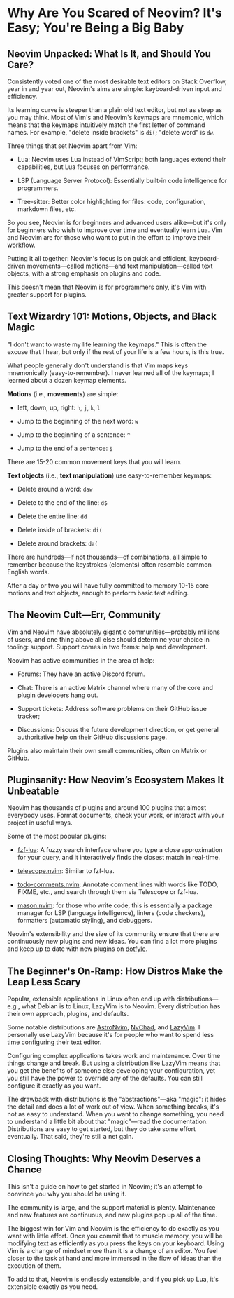 # Why Are You Scared of Neovim? It's Easy; You're Being a Big Baby

## Neovim Unpacked: What Is It, and Should You Care?

Consistently voted one of the most desirable text editors on Stack Overflow, year in and year out, Neovim's aims are simple: keyboard-driven input and efficiency.

Its learning curve is steeper than a plain old text editor, but not as steep as you may think. Most of Vim's and Neovim's keymaps are mnemonic, which means that the keymaps intuitively match the first letter of command names. For example, "delete inside brackets" is `di(`; "delete word" is `dw`.

Three things that set Neovim apart from Vim:

- Lua: Neovim uses Lua instead of VimScript; both languages extend their capabilities, but Lua focuses on performance.

- LSP (Language Server Protocol): Essentially built-in code intelligence for programmers.

- Tree-sitter: Better color highlighting for files: code, configuration, markdown files, etc.

So you see, Neovim is for beginners and advanced users alike—but it's only for beginners who wish to improve over time and eventually learn Lua. Vim and Neovim are for those who want to put in the effort to improve their workflow.

Putting it all together: Neovim's focus is on quick and efficient, keyboard-driven movements—called motions—and text manipulation—called text objects, with a strong emphasis on plugins and code.

This doesn't mean that Neovim is for programmers only, it's Vim with greater support for plugins.

## Text Wizardry 101: Motions, Objects, and Black Magic

"I don't want to waste my life learning the keymaps." This is often the excuse that I hear, but only if the rest of your life is a few hours, is this true.

What people generally don't understand is that Vim maps keys mnemonically (easy-to-remember). I never learned all of the keymaps; I learned about a dozen keymap elements.

**Motions** (i.e., **movements**) are simple:

- left, down, up, right: `h`, `j`, `k`, `l`

- Jump to the beginning of the next word: `w`

- Jump to the beginning of a sentence: `^`

- Jump to the end of a sentence: `$`

There are 15-20 common movement keys that you will learn.

**Text objects** (i.e., **text manipulation**) use easy-to-remember keymaps:

- Delete around a word: `daw`

- Delete to the end of the line: `d$`

- Delete the entire line: `dd`

- Delete inside of brackets: `di(`

- Delete around brackets: `da(`

There are hundreds—if not thousands—of combinations, all simple to remember because the keystrokes (elements) often resemble common English words.

After a day or two you will have fully committed to memory 10-15 core motions and text objects, enough to perform basic text editing.

## The Neovim Cult—Err, Community

Vim and Neovim have absolutely gigantic communities—probably millions of users, and one thing above all else should determine your choice in tooling: support. Support comes in two forms: help and development.

Neovim has active communities in the area of help:

- Forums: They have an active Discord forum.

- Chat: There is an active Matrix channel where many of the core and plugin developers hang out.

- Support tickets: Address software problems on their GitHub issue tracker;

- Discussions: Discuss the future development direction, or get general authoritative help on their GitHub discussions page.

Plugins also maintain their own small communities, often on Matrix or GitHub.

## Pluginsanity: How Neovim’s Ecosystem Makes It Unbeatable

Neovim has thousands of plugins and around 100 plugins that almost everybody uses. Format documents, check your work, or interact with your project in useful ways.

Some of the most popular plugins:

- [fzf-lua](https://github.com/ibhagwan/fzf-lua): A fuzzy search interface where you type a close approximation for your query, and it interactively finds the closest match in real-time.

- [telescope.nvim](https://github.com/nvim-telescope/telescope.nvim): Similar to fzf-lua.

- [todo-comments.nvim](https://github.com/folke/todo-comments.nvim): Annotate comment lines with words like TODO, FIXME, etc., and search through them via Telescope or fzf-lua.

- [mason.nvim](https://dotfyle.com/plugins/williamboman/mason.nvim): for those who write code, this is essentially a package manager for LSP (language intelligence), linters (code checkers), formatters (automatic styling), and debuggers.

Neovim's extensibility and the size of its community ensure that there are continuously new plugins and new ideas. You can find a lot more plugins and keep up to date with new plugins on [dotfyle](https://dotfyle.com/).

## The Beginner's On-Ramp: How Distros Make the Leap Less Scary

Popular, extensible applications in Linux often end up with distributions—e.g., what Debian is to Linux, LazyVim is to Neovim. Every distribution has their own approach, plugins, and defaults.

Some notable distributions are [AstroNvim](https://astronvim.com/), [NvChad](https://github.com/NvChad/NvChad), and [LazyVim](http://www.lazyvim.org/). I personally use LazyVim because it's for people who want to spend less time configuring their text editor.

Configuring complex applications takes work and maintenance. Over time things change and break. But using a distribution like LazyVim means that you get the benefits of someone else developing your configuration, yet you still have the power to override any of the defaults. You can still configure it exactly as you want.

The drawback with distributions is the "abstractions"—aka "magic": it hides the detail and does a lot of work out of view. When something breaks, it's not as easy to understand. When you want to change something, you need to understand a little bit about that "magic"—read the documentation. Distributions are easy to get started, but they do take some effort eventually. That said, they're still a net gain.

## Closing Thoughts: Why Neovim Deserves a Chance

This isn't a guide on how to get started in Neovim; it's an attempt to convince you why you should be using it.

The community is large, and the support material is plenty. Maintenance and new features are continuous, and new plugins pop up all of the time.

The biggest win for Vim and Neovim is the efficiency to do exactly as you want with little effort. Once you commit that to muscle memory, you will be modifying text as efficiently as you press the keys on your keyboard. Using Vim is a change of mindset more than it is a change of an editor. You feel closer to the task at hand and more immersed in the flow of ideas than the execution of them.

To add to that, Neovim is endlessly extensible, and if you pick up Lua, it's extensible exactly as you need.
